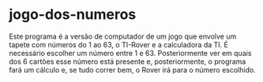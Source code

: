 # jogo-dos-numeros
 
Este programa é a versão de computador de um jogo que envolve um tapete com números do 1 ao 63, o TI-Rover e a calculadora da TI.
É necessário escolher um número entre 1 e 63. Posteriormente ver em quais dos 6 cartões esse número está presente e, posteriormente, o programa fará um cálculo e, se tudo correr bem, o Rover irá para o número escolhido.